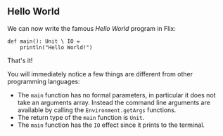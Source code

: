 ## Hello World

We can now write the famous _Hello World_ program in Flix:

```flix
def main(): Unit \ IO = 
    println("Hello World!")
```

That's it!

You will immediately notice a few things are different from other programming
languages: 

- The `main` function has no formal parameters, in particular it does not take
  an arguments array. Instead the command line arguments are available by
  calling the `Environment.getArgs` functions.
- The return type of the `main` function is `Unit`.
- The `main` function has the `IO` effect since it prints to the terminal.
